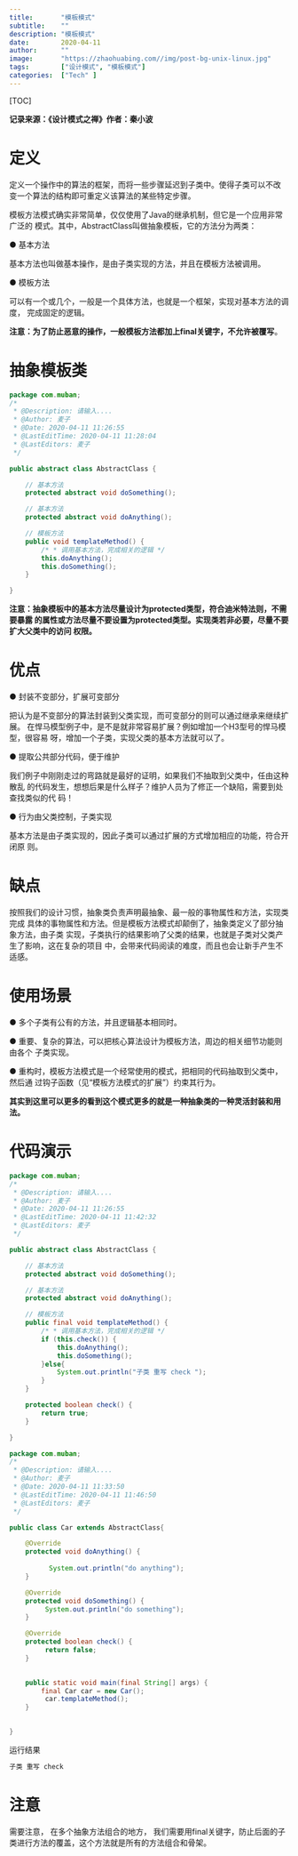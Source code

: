 ```yaml
---
title:       "模板模式"
subtitle:    ""
description: "模板模式"
date:        2020-04-11
author:      ""
image:       "https://zhaohuabing.com//img/post-bg-unix-linux.jpg"
tags:        ["设计模式", "模板模式"]
categories:  ["Tech" ]
---
```


[TOC]

**记录来源：《设计模式之禅》作者：秦小波**

# 定义

定义一个操作中的算法的框架，而将一些步骤延迟到子类中。使得子类可以不改 变一个算法的结构即可重定义该算法的某些特定步骤。

模板方法模式确实非常简单，仅仅使用了Java的继承机制，但它是一个应用非常广泛的 模式。其中，AbstractClass叫做抽象模板，它的方法分为两类：

● 基本方法

基本方法也叫做基本操作，是由子类实现的方法，并且在模板方法被调用。

● 模板方法

可以有一个或几个，一般是一个具体方法，也就是一个框架，实现对基本方法的调度， 完成固定的逻辑。

**注意：为了防止恶意的操作，一般模板方法都加上final关键字，不允许被覆写**。

# 抽象模板类

```java
package com.muban;
/*
 * @Description: 请输入....
 * @Author: 麦子
 * @Date: 2020-04-11 11:26:55
 * @LastEditTime: 2020-04-11 11:28:04
 * @LastEditors: 麦子
 */

public abstract class AbstractClass {

    // 基本方法
    protected abstract void doSomething();

    // 基本方法
    protected abstract void doAnything();

    // 模板方法
    public void templateMethod() {
        /* * 调用基本方法，完成相关的逻辑 */ 
        this.doAnything();
        this.doSomething();
    }

}
```

**注意：抽象模板中的基本方法尽量设计为protected类型，符合迪米特法则，不需要暴露 的属性或方法尽量不要设置为protected类型。实现类若非必要，尽量不要扩大父类中的访问 权限。**

# 优点

● 封装不变部分，扩展可变部分

把认为是不变部分的算法封装到父类实现，而可变部分的则可以通过继承来继续扩展。 在悍马模型例子中，是不是就非常容易扩展？例如增加一个H3型号的悍马模型，很容易 呀，增加一个子类，实现父类的基本方法就可以了。

● 提取公共部分代码，便于维护

我们例子中刚刚走过的弯路就是最好的证明，如果我们不抽取到父类中，任由这种散乱 的代码发生，想想后果是什么样子？维护人员为了修正一个缺陷，需要到处查找类似的代 码！

● 行为由父类控制，子类实现

基本方法是由子类实现的，因此子类可以通过扩展的方式增加相应的功能，符合开闭原 则。

# 缺点

按照我们的设计习惯，抽象类负责声明最抽象、最一般的事物属性和方法，实现类完成 具体的事物属性和方法。但是模板方法模式却颠倒了，抽象类定义了部分抽象方法，由子类 实现，子类执行的结果影响了父类的结果，也就是子类对父类产生了影响，这在复杂的项目 中，会带来代码阅读的难度，而且也会让新手产生不适感。 



# 使用场景

● 多个子类有公有的方法，并且逻辑基本相同时。

● 重要、复杂的算法，可以把核心算法设计为模板方法，周边的相关细节功能则由各个 子类实现。

● 重构时，模板方法模式是一个经常使用的模式，把相同的代码抽取到父类中，然后通 过钩子函数（见“模板方法模式的扩展”）约束其行为。

**其实到这里可以更多的看到这个模式更多的就是一种抽象类的一种灵活封装和用法。** 

# 代码演示

```java
package com.muban;
/*
 * @Description: 请输入....
 * @Author: 麦子
 * @Date: 2020-04-11 11:26:55
 * @LastEditTime: 2020-04-11 11:42:32
 * @LastEditors: 麦子
 */

public abstract class AbstractClass {

    // 基本方法
    protected abstract void doSomething();

    // 基本方法
    protected abstract void doAnything();

    // 模板方法
    public final void templateMethod() {
        /* * 调用基本方法，完成相关的逻辑 */
        if (this.check()) {
            this.doAnything();
            this.doSomething();
        }else{
            System.out.println("子类 重写 check ");
        }
    }

    protected boolean check() {
        return true;
    }

}
```

```java
package com.muban;
/*
 * @Description: 请输入....
 * @Author: 麦子
 * @Date: 2020-04-11 11:33:50
 * @LastEditTime: 2020-04-11 11:46:50
 * @LastEditors: 麦子
 */

public class Car extends AbstractClass{

    @Override
    protected void doAnything() {
        
          System.out.println("do anything");
    }

    @Override
    protected void doSomething() {
         System.out.println("do something");
    }

    @Override
    protected boolean check() {
         return false;
    }
    

    public static void main(final String[] args) {
        final Car car = new Car();
         car.templateMethod();
    }

    
}
```

运行结果

```java
子类 重写 check 
```

# 注意

需要注意， 在多个抽象方法组合的地方， 我们需要用final关键字，防止后面的子类进行方法的覆盖，这个方法就是所有的方法组合和骨架。